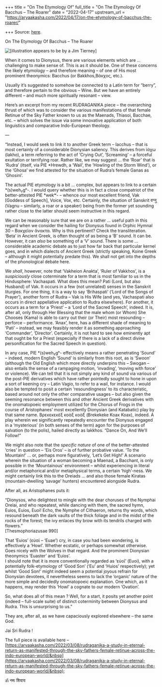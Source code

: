 +++
title = "On The Etymology Of"
full_title = "On The Etymology Of Bacchus – The Roarer"
date = "2022-04-17"
upstream_url = "https://aryaakasha.com/2022/04/17/on-the-etymology-of-bacchus-the-roarer/"

+++
Source: [here](https://aryaakasha.com/2022/04/17/on-the-etymology-of-bacchus-the-roarer/).

On The Etymology Of Bacchus – The Roarer

![\[illustration appears to be by a Jim Tierney\]](https://aryaakasha.files.wordpress.com/2022/04/eshamczwoams9h6.jpg?w=744)

When it comes to Dionysus, there are various elements which are … challenging to make sense of. This is as it should be. One of these concerns the likely etymology – and therefore meaning – of one of His most prominent theonymics: Bacchus (or Bakkhos,Βάκχος, etc.).

Usually it’s suggested to somehow be connected to a Latin term for “berry”, and therefore pertain to the obvious – Wine. But we have an entirely different – and much more spiritually resonant – view.

Here’s an excerpt from my recent RUDRAGANIKA piece – the overarching thrust of which was to consider the various manifestations of that female Retinue of the Sky Father known to us as the Maenads, Thiasoi, Bacchae, etc. – which solves the issue via some innovative application of both linguistics and comparative Indo-European theology.

—

“Instead, I would seek to link it to another Greek term – Iacchus – that is most certainly of a considerable Dionysian saliency. This derives from ἰάχω (Iakho), a term referring to the act of ‘Crying Out’, ‘Screaming’ – a forceful exultation or terrifying roar. Rather like, we may suggest … the ‘Roar’ that is ‘Rudra’ (itself, via PIE \*Hrewdh, a ‘Wail’, the ‘Howling of the Storm Wind’), or the ‘Ghosa’ we find attested for the situation of Rudra’s female Ganas as ‘Ghosini’.

The actual PIE etymology is a bit … complex, but appears to link to a certain \*(s)weh₂gʰ-. I would query whether this is in fact a close compatriot of the better-attested PIE \*wekʷ- – whence our most excellent friend, Vak \[Goddess of Speech\], Voice, Vox, etc. Certainly, the situation of Sanskrit वग्नु (Vagnu – similarly, a roar or a speaker) being from the former yet sounding rather close to the latter should seem instructive in this regard.

We can be reasonably sure that we are on a rather … useful path in this regard when we consider the hailing for Dionysus found in Orphic Hymnal 30 – Βακχεῖον ἄνακτα. Why is this pertinent? Check the transliteration. ‘Beta’ in Ancient Greek, is often thought of as being a ‘B’ sound. It can be. However, it can *also* be something of a ‘V’ sound. There is some … considerable academic debate as to just how far back that particular kernel goes, and in which dialects of Ancient Greek (strictly speaking, Koine Greek – although it might potentially predate this). We shall not get into the depths of the phonological debate here.

We *shall*, however, note that ‘Vakheion Anakta’, ‘Ruler of Vakkhos’, is a *suspiciously* close coterminate for a term that is most familiar to us in the Hindusphere: Vachaspati. What does this mean? Pati (Lord, but also Husband) of Vak. It occurs in a few (not unrelated) senses in the Sanskrit liturgies. For one thing, it is a way to say ‘Brihaspati’ (‘Lord of the Songs of Prayer’), another form of Rudra – Vak is His Wife (and yes, Vachaspati also occurs in direct appellative application to Rudra elsewhere). For another, it occurs as a term for a ‘Priest’ – a ‘Lord of the Sacred Speech’, indeed. It is, after all, only through Her Blessing that the male whom (or Whom) She Chooses (Kama) is able to carry out their (or Their) most resounding – perforce – performance. ‘Anax’, here, has a different shade of meaning to ‘Pati’ – instead, we may feasibly render it as something approaching ‘Commander’, ‘Director’. Certainly, it is not hard to see how eminently apt that ought be for a Priest (especially if there is a lack of a direct divine personification for the Sacred Speech in question).

In any case, PIE \*(s)weh₂gʰ- effectively means a rather penetrating ‘Sound’ – indeed, modern English ‘Sound’ is similarly from this root, as is ‘Swoon’ (although the Old English which more directly underpins this – Swogan – also entails the sense of a rampaging motion, ‘invading’, ‘moving with force’ or violence). We can tell that it is not simply any kind of sound via various of the post-PIE derivatives which have rather pointedly sought to hone in upon a sort of keening cry – Latin Vagio, to refer to a wail, for instance. I would also be tempted to posit a certain ‘resoundingness’ to its characteristic, based around not only the other comparative usages – but also given the seeming resonance between this and other Ancient Greek derivatives with the onomatopoeic employment utilized for the Chorus of Frogs in the course of Aristophanes’ most excellently Dionysian (and Katabatic) play by that same name. Βρεκεκεκὲξ κοὰξ κοάξ (Brekekeke Koax Koax), indeed. A play wherein we significantly repeatedly encounter the Dionysus engaged in a ‘mysterious’ (in both senses of the term) agon for the purposes of salvation (to the polis), hailed directly as Iakkhos. “Dance On, And We’ll Follow!”

We might also note that the *specific nature* of one of the better-attested ‘cries’ in question – ‘Eis Oros’ – is of further probative value. ‘To the Mountain!’ … or, perhaps more figuratively, ‘Let’s Get High!’ A scenario wherein the situation of a woman becoming a Maenad, a Bacchant, is only possible in the ‘Mountainous’ environment – whilst experiencing in literal and/or metaphorical and/or metaphysical terms, a certain ‘high’-ness. We might certainly link this to the Oreiads … and also those female Kiratas (mountain-dwelling ‘savage’ hunters) encountered alongside Rudra.

After all, as Aristophanes puts it:

“Dionysos, who delightest to mingle with the dear choruses of the Nymphai Oreiai, and who repeatest, while dancing with them, the sacred hymn, Euios, Euios, Euoi! Echo, the Nymphe of Cithaeron, returns thy words, which resound beneath the dark vaults of the thick foliage and in the midst of the rocks of the forest; the ivy enlaces thy brow with its tendrils charged with flowers.”  
\[Thesmophoriazusae 990\]

That ‘Euios’ (εὐαί – ‘Euae’) cry, in case you had been wondering, is effectively a ‘Howl’. Whether ecstatic, or perhaps somewhat otherwise. Goes nicely with the Wolves in that regard. And the prominent Dionysian theonymics ‘Euaster’ and ‘Euios’.  
I should note that it is more conventionally regarded as ‘εὐοῖ’ (Euoi), with a potentially folk-etymology of ‘Good Son’ (‘Eu’ and ‘Huios’ respectively); yet whilst ‘Good Son!’ might indeed seem a potential joyous refrain for Dionysian devotees, it nevertheless seems to lack the ‘organic’ nature of the more simple and decidedly onomatopoeic explanation. One which, as it happens, may render this ‘Howl’ a cognate to our modern ‘Ovation’.

So, what does all of this mean ? Well, for a start, it posits yet another point (indeed – full-scale suite) of distinct coterminity between Dionysus and Rudra. This is unsurprising to us.”

They are, after all, as we have capaciously explored elsewhere – the same God.

Jai Sri Rudra !

The full piece is available here – [https://aryaakasha.com/2022/03/08/rudraganika-a-study-in-eternal-return-as-manifested-through-the-sky-fathers-female-retinue-across-the-indo-european-world/&nbsp](https://aryaakasha.com/2022/03/08/rudraganika-a-study-in-eternal-return-as-manifested-through-the-sky-fathers-female-retinue-across-the-indo-european-world/&nbsp);

ॐ नमः शिवाय
